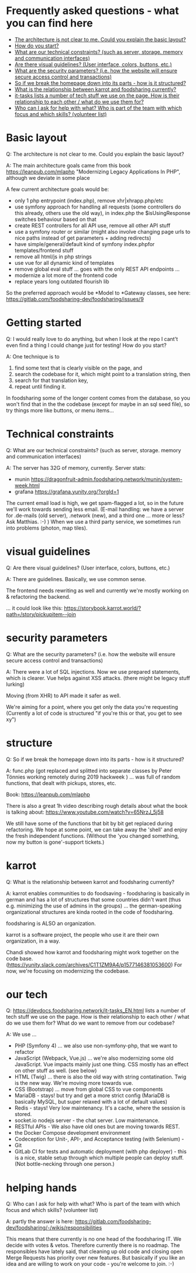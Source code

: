 # Frequently asked questions - what you can find here
* [The architecture is not clear to me. Could you explain the basic layout?](#basic-layout)
* [How do you start?](#getting-started)
* [What are our technical constraints? (such as server, storage. memory and communication interfaces)](#technical-constraints)
* [Are there visual guidelines? (User interface, colors, buttons, etc.)](#visual-guidelines)
* [What are the security parameters? (i.e. how the website will ensure secure access control and transactions)](#security-parameters)
* [So if we break the homepage down into its parts - how is it structured?](#structure)
* [What is the relationship between karrot and foodsharing currently?](#karrot)
* [it-tasks lists a number of tech stuff we use on the page. How is their relationship to each other / what do we use them for?](#our-tech)
* [Who can I ask for help with what? Who is part of the team with which focus and which skills? (volunteer list)](#helping-hands)

# Basic layout
Q: The architecture is not clear to me. Could you explain the basic layout?

A: The main architecture goals came from this book https://leanpub.com/mlaphp "Modernizing Legacy Applications In PHP", although we deviate in some place

A few current architecture goals would be:

* only 1 php entrypoint (index.php), remove xhr|xhrapp.php/etc
* use symfony approach for handling all requests (some controllers do this already, others use the old way), in index.php the $isUsingResponse switches behaviour based on that
* create REST controllers for all API use, remove all other API stuff
* use a symfony router or similar (might also involve changing page urls to nice paths instead of get parameters + adding redirects)
* have simple/general/default kind of symfony index.phpfor templates/frontend stuff
* remove all html/js in php strings
* use vue for all dynamic kind of templates
* remove global eval stuff  ... goes with the only REST API endpoints ...
* modernize a lot more of the frontend code
* replace years long outdated flourish lib

So the preferred approach would be *Model to *Gateway classes, see here: https://gitlab.com/foodsharing-dev/foodsharing/issues/9

# Getting started
Q: I would really love to do anything, but when I look at the repo I cant't even find a thing I could change just for testing! How do you start?

A: One technique is to 

1) find some text that is clearly visible on the page, and 
2) search the codebase for it, which might point to a translation string, then 
3) search for that translation key, 
4) repeat until finding it. 

In foodsharing some of the longer content comes from the database, so you won't find that in the the codebase (except for maybe in an sql seed file), so try things more like buttons, or menu items...

# Technical constraints
Q: What are our technical constraints? (such as server, storage. memory and communication interfaces)

A: The server has 32G of memory, currently. Server stats:

* munin https://dragonfruit-admin.foodsharing.network/munin/system-week.html
* grafana https://grafana.yunity.org/?orgId=1

The current email load is high, we get spam-flagged a lot, so in the future we'll work towards sending less email. 
(E-mail handling: we have a server for .de-mails (old server), .network (new), and a third one ... more or less? Ask Matthias. :-) )
When we use a third party service, we sometimes run into problems (photon, map tiles).

# visual guidelines
Q: Are there visual guidelines? (User interface, colors, buttons, etc.)

A: There are guidelines. Basically, we use common sense.

The frontend needs rewriting as well and currently we're mostly working on & refactoring the backend.

... it could look like this: https://storybook.karrot.world/?path=/story/pickupitem--join

# security parameters
Q: What are the security parameters? (i.e. how the website will ensure secure access control and transactions)

A: There were a lot of SQL injections. Now we use prepared statements, which is clearer.
Vue helps against XSS attacks. (there might be legacy stuff lurking)

Moving (from XHR) to API made it safer as well.

We're aiming for a point, where you get only the data you're requesting (Currently a lot of code is structured "if you're this or that, you get to see xy")

# structure
Q: So if we break the homepage down into its parts - how is it structured?

A: func.php (got replaced and splitted into separate classes by Peter Tönnies working remotely during 2019 hackweek ) ... was full of random functions, that dealt with pickups, stores, etc.

Book: https://leanpub.com/mlaphp

There is also a great 1h video describing rough details about what the book is talking about: https://www.youtube.com/watch?v=65NrzJ_5j58

We still have some of the functions that bit by bit get replaced during refactoring. We hope at some point, we can take away the 'shell' and enjoy the fresh independent functions. (Without the 'you changed something, now my button is gone'-support tickets.)

# karrot
Q: What is the relationship between karrot and foodsharing currently?

A: karrot enables communities to do foodsaving - foodsharing is basically in german and has a lot of structures that some countries didn't want (thus e.g. minimizing the use of admins in the groups) ... the german-speaking organizational structures are kinda rooted in the code of foodsharing.

foodsharing is ALSO an organization.

karrot is a software project, the people who use it are their own organization, in a way.

Chandi showed how karrot and foodsharing might work together on the code base. (https://yunity.slack.com/archives/C1T1ZM9A4/p1577146381053600) For now, we're focusing on modernizing the codebase.

# our tech
Q: https://devdocs.foodsharing.network/it-tasks_EN.html lists a number of tech stuff we use on the page. How is their relationship to each other / what do we use them for? What do we want to remove from our codebase?

A: We use ...
* PHP (Symfony 4) ... we also use non-symfony-php, that we want to refactor
* JavaScript (Webpack, Vue.js) ... we're also modernizing some old JavaScript. Vue impacts mainly just one thing. CSS mostly has an effect on other stuff as well. (see below)
* HTML (Twig) ... there is also the old way with string contatination.  Twig is the new way. We're moving more towards vue.
* CSS (Bootstrap) ... move from global CSS to vue components
* MariaDB - stays! but try and get a more strict config (MariaDB is basically MySQL, but super relaxed with a lot of default values)
* Redis - stays! Very low maintenancy. It's a cache, where the session is stored.
* socket.io nodejs server - the chat server. Low maintenance.
* RESTful APIs - We also have old ones but are moving towards REST.
* the Docker Compose development environment
* Codeception for Unit-, API-, and Acceptance testing (with Selenium) - 
* Git
* GitLab CI for tests and automatic deployment (with php deployer) - this is a nice, stable setup through which multiple people can deploy stuff. (Not bottle-necking through one person.)

# helping hands
Q: Who can I ask for help with what? Who is part of the team with which focus and which skills? (volunteer list)

A: partly the answer is here: https://gitlab.com/foodsharing-dev/foodsharing/-/wikis/responsibilities

This means that there currently is no one head of the foodsharing IT. We decide with votes & vetos. Therefore currently there is no roadmap. The responsibles have lately said, that cleaning up old code and closing open Merge Requests has priority over new features. But basically if you like an idea and are willing to work on your code - you're welcome to join. :-)